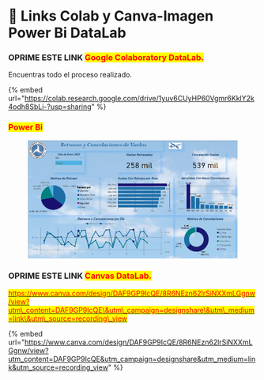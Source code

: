 # 🛬 Links Colab y Canva-Imagen Power Bi DataLab

### OPRIME ESTE LINK <mark style="color:red;">Google Colaboratory DataLab.</mark>

Encuentras todo el proceso realizado.

{% embed url="https://colab.research.google.com/drive/1yuv6CUyHP60Vgmr6KklY2k4odh8SbLi-?usp=sharing" %}

### <mark style="color:red;">Power Bi</mark>

<figure><img src=".gitbook/assets/image (197).png" alt=""><figcaption></figcaption></figure>

### OPRIME ESTE LINK <mark style="color:red;">Canvas DataLab.</mark>

[<mark style="color:red;">https://www.canva.com/design/DAF9GP9IcQE/8R6NEzn62lrSiNXXmLGgnw/view?utm\_content=DAF9GP9IcQE\&utm\_campaign=designshare\&utm\_medium=link\&utm\_source=recording\_view</mark>](https://www.canva.com/design/DAF9GP9IcQE/8R6NEzn62lrSiNXXmLGgnw/view?utm\_content=DAF9GP9IcQE\&utm\_campaign=designshare\&utm\_medium=link\&utm\_source=recording\_view)

{% embed url="https://www.canva.com/design/DAF9GP9IcQE/8R6NEzn62lrSiNXXmLGgnw/view?utm_content=DAF9GP9IcQE&utm_campaign=designshare&utm_medium=link&utm_source=recording_view" %}
